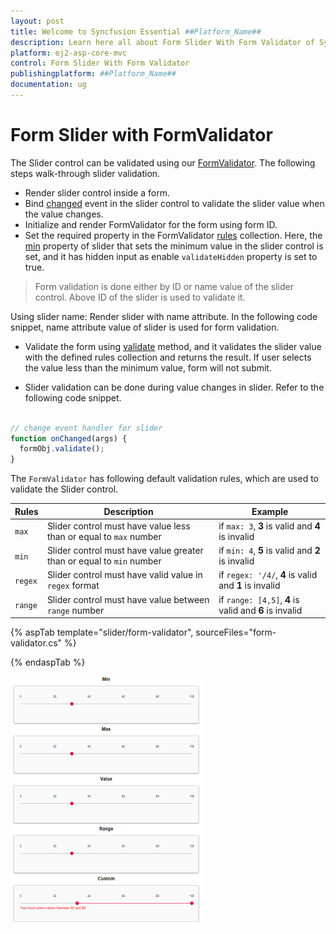 ```yaml
---
layout: post
title: Welcome to Syncfusion Essential ##Platform_Name##
description: Learn here all about Form Slider With Form Validator of Syncfusion Essential ##Platform_Name## widgets based on HTML5 and jQuery.
platform: ej2-asp-core-mvc
control: Form Slider With Form Validator
publishingplatform: ##Platform_Name##
documentation: ug
---
```


# Form Slider with FormValidator

The Slider control can be validated using our
[FormValidator](https://ej2.syncfusion.com/documentation/form-validator/?lang=typescript). The following steps walk-through
slider validation.

* Render slider control inside a form.
* Bind [changed](https://ej2.syncfusion.com/documentation/slider/api-slider.html?lang=typescript#changed) event in the slider control to validate the slider value when the value changes.
* Initialize and render FormValidator for the form using form ID.
* Set the required property in the FormValidator [rules](https://ej2.syncfusion.com/documentation/form-validator/api-formValidator.html?lang=typescript#rules) collection. Here, the [min](https://ej2.syncfusion.com/documentation/slider/api-slider.html?lang=typescript#min) property of slider that sets the minimum value in the slider control is set, and it has hidden input as enable `validateHidden` property is set to true.

> Form validation is done either by ID or name value of the slider control. Above ID of the slider is used to validate it.

Using slider name: Render slider with name attribute. In the following code snippet, name attribute value of slider is used
for form validation.

* Validate the form using
[validate](https://ej2.syncfusion.com/documentation/form-validator/api-formValidator.html?lang=typescript#validate) method,
and it validates the slider value with the defined rules collection and returns the result. If user selects the value less than
the minimum value, form will not submit.

* Slider validation can be done during value changes in slider. Refer to the following code snippet.

```javascript

// change event handler for slider
function onChanged(args) {
  formObj.validate();
}

```

The `FormValidator` has following default validation rules, which are used to validate the Slider control.

| Rules | Description | Example |
| ------------- | ------------- | ------------- |
| `max` | Slider control must have value less than or equal to `max` number | if `max: 3`, **3** is valid and **4** is invalid |
| `min` | Slider control must have value greater than or equal to `min` number | if `min: 4`, **5** is valid and **2** is invalid |
| `regex` | Slider control must have valid value in `regex` format | if `regex: '/4/`, **4** is valid and **1** is invalid |
| `range` | Slider control must have value between `range` number | if `range: [4,5]`, **4** is valid and **6** is invalid |

{% aspTab template="slider/form-validator", sourceFiles="form-validator.cs" %}

{% endaspTab %}

![ASP .NET Core - Slider - Form Validator](../images/slider-validation.png)